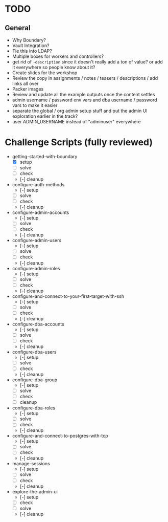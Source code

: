 # TODO

## General

- Why Boundary?
- Vault Integration?
- Tie this into LDAP?
- Multiple boxes for workers and controllers?
- get rid of `-description` since it doesn't really add a ton of value? or add it everywhere so people know about it?
- Create slides for the workshop
- Review the copy in assignments / notes / teasers / descriptions / add links all over
- Packer images
- Review and update all the example outputs once the content settles
- admin username / password env vars and dba username / password vars to make it easier
- separate the global / org admin setup stuff and put the admin UI exploration earlier in the track?
- user ADMIN_USERNAME instead of "adminuser" everywhere


# Challenge Scripts (fully reviewed)

- getting-started-with-boundary
  - [x] setup
  - [ ] solve
  - [ ] check
  - [-] cleanup
- configure-auth-methods
  - [-] setup
  - [ ] solve
  - [ ] check
  - [-] cleanup
- configure-admin-accounts
  - [-] setup
  - [ ] solve
  - [ ] check
  - [-] cleanup
- configure-admin-users
  - [-] setup
  - [ ] solve
  - [ ] check
  - [-] cleanup
- configure-admin-roles
  - [-] setup
  - [ ] solve
  - [ ] check
  - [-] cleanup
- configure-and-connect-to-your-first-target-with-ssh
  - [-] setup
  - [ ] solve
  - [ ] check
  - [-] cleanup
- configure-dba-accounts
  - [-] setup
  - [ ] solve
  - [ ] check
  - [-] cleanup
- configure-dba-users
  - [-] setup
  - [ ] solve
  - [ ] check
  - [-] cleanup
- configure-dba-group
  - [-] setup
  - [ ] solve
  - [ ] check
  - [ ] cleanup
- configure-dba-roles
  - [-] setup
  - [ ] solve
  - [ ] check
  - [-] cleanup
- configure-and-connect-to-postgres-with-tcp
  - [-] setup
  - [ ] solve
  - [ ] check
  - [-] cleanup
- manage-sessions
  - [-] setup
  - [ ] solve
  - [ ] check
  - [-] cleanup
- explore-the-admin-ui
  - [-] setup
  - [ ] check
  - [ ] solve
  - [-] cleanup
